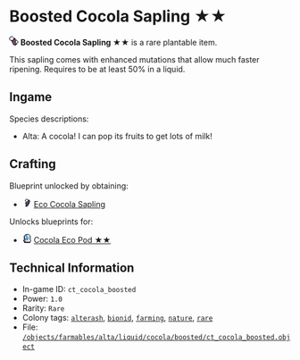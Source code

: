 # Boosted Cocola Sapling ★★

<img src="https://raw.githubusercontent.com/Ceterai/Enternia/main/objects/farmables/alta/liquid/cocola/boosted/icon.png" alt="Boosted Cocola Sapling ★★ icon" loading="lazy" height="16px" width="auto" /> **Boosted Cocola Sapling ★★** is a rare plantable item.

This sapling comes with enhanced mutations that allow much faster ripening. Requires to be at least 50% in a liquid.

## Ingame

Species descriptions:

- Alta: A cocola! I can pop its fruits to get lots of milk!

## Crafting

Blueprint unlocked by obtaining:

- <img src="https://raw.githubusercontent.com/Ceterai/Enternia/main/objects/farmables/alta/liquid/cocola/eco/icon.png" alt="Eco Cocola Sapling icon" loading="lazy" height="16px" width="auto" /> [Eco Cocola Sapling](https://ceterai.github.io/MyEnternia/Wiki/EcoCocolaSapling)

Unlocks blueprints for:

- <img src="https://raw.githubusercontent.com/Ceterai/Enternia/main/objects/farmables/alta/liquid/cocola/pod/icon.png" alt="Cocola Eco Pod ★★ icon" loading="lazy" height="16px" width="auto" /> [Cocola Eco Pod ★★](https://ceterai.github.io/MyEnternia/Wiki/CocolaEcoPod)

## Technical Information

- In-game ID: `ct_cocola_boosted`
- Power: `1.0`
- Rarity: `Rare`
- Colony tags: [`alterash`](https://ceterai.github.io/MyEnternia/Wiki/Tags/Alterash), [`bionid`](https://ceterai.github.io/MyEnternia/Wiki/Tags/Bionid), [`farming`](https://ceterai.github.io/MyEnternia/Wiki/Tags/Farming), [`nature`](https://ceterai.github.io/MyEnternia/Wiki/Tags/Nature), [`rare`](https://ceterai.github.io/MyEnternia/Wiki/Tags/Rare)
- File: [`/objects/farmables/alta/liquid/cocola/boosted/ct_cocola_boosted.object`](https://github.com/Ceterai/Enternia/blob/main/objects/farmables/alta/liquid/cocola/boosted/ct_cocola_boosted.object)
